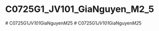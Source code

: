 # C0725G1_JV101_GiaNguyen_M2_5
#   C 0 7 2 5 G 1 _ J V 1 0 1 _ G i a N g u y e n _ M 2 _ 5  
 #   C 0 7 2 5 G 1 _ J V 1 0 1 _ G i a N g u y e n _ M 2 _ 5  
 